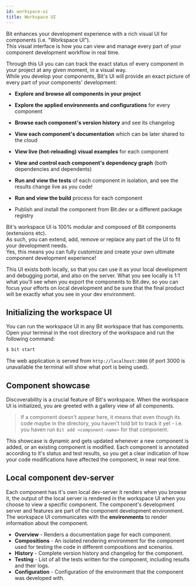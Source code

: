 ```yaml
---
id: workspace-ui
title: Workspace UI
---
```


Bit enhances your development experience with a rich visual UI for components (i.e. "Workspace UI").  
This visual interface is how you can view and manage every part of your component development workflow in real time.

Through this UI you can can track the exact status of every component in your project at any given moment, in a visual way.  
While you develop your components, Bit's UI will provide an exact picture of every part of your components' development:

- **Explore and browse all components in your project**

- **Explore the applied environments and configurations** for every component

- **Browse each component's version history** and see its changelog

- **View each component's documentation** which can be later shared to the cloud

- **View live (hot-reloading) visual examples** for each component

- **View and control each component's dependency graph** (both dependencies and dependents)

- **Run and view the tests** of each component in isolation, and see the results change live as you code!

- **Run and view the build** process for each component

- Publish and install the component from Bit.dev or a different package registry

Bit's workspace UI is 100% modular and composed of Bit components (extensions etc).  
As such, you can extend, add, remove or replace any part of the UI to fit your development needs.  
Yes, this means you can fully customize and create your own ultimate component development experience!

This UI exists both locally, so that you can use it as your local development and debugging portal, and also on the server. What you see locally is 1:1 what you'll see when you export the components to Bit.dev, so you can focus your efforts on local development and be sure that the final product will be exactly what you see in your dev environment.

## Initializing the workspace UI

You can run the workspace UI in any Bit workspace that has components. Open your terminal in the root directory of the workspace and run the following command:

```sh
$ bit start
```

The web application is served from `http://localhost:3000` (if port 3000 is unavailable the terminal will show what port is being used).

## Component showcase

Discoverability is a crucial feature of Bit's workspace. When the workspace UI is initialized, you are greeted with a gallery view of all components.

> If a component doesn't appear here, it means that even though its code maybe in the directory, you haven't told bit to track it yet - i.e. you haven run `Bit add <component-name>` for that component.

This showcase is dynamic and gets updated whenever a new component is added, or an existing component is modified. Each component is annotated according to it's status and test results, so you get a clear indication of how your code modifications have affected the component, in near real time.

## Local component dev-server

Each component has it's own local dev-server it renders when you browse it, the output of the local server is rendered in the workspace UI when you choose to view a specific component. The component's development server and features are part of the component development environment. The workspace UI communicates with the **environments** to render information about the component.

- **Overview** - Renders a documentation page for each component.
- **Compositions** - An isolated rendering environment for the component used for testing the code in different compositions and scenarios.
- **History** - Complete version history and changelog for the component.
- **Testing** - List of all the tests written for the component, including results and their logs.
- **Configuration** - Configuration of the environment that the component was developed with.
